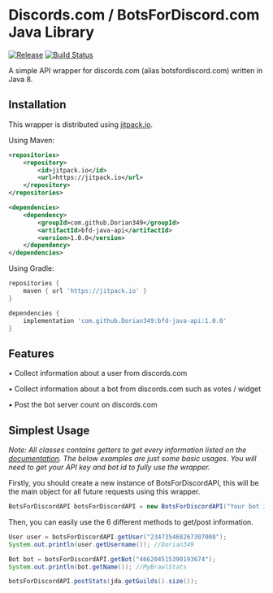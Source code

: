 # Discords.com / BotsForDiscord.com Java Library
[![Release](https://jitpack.io/v/jitpack/android-example.svg)](https://jitpack.io/#jitpack/android-example)
[![Build Status](https://github.com/mdo/github-buttons/workflows/CI/badge.svg)](https://github.com/mdo/github-buttons/actions?workflow=CI)

A simple API wrapper for discords.com (alias botsfordiscord.com) written in Java 8.

## Installation

This wrapper is distributed using [jitpack.io](https://jitpack.io).

Using Maven:
```xml
<repositories>
    <repository>
        <id>jitpack.io</id>
        <url>https://jitpack.io</url>
    </repository>
</repositories>
```
```xml
<dependencies>
    <dependency>
        <groupId>com.github.Dorian349</groupId>
        <artifactId>bfd-java-api</artifactId>
        <version>1.0.0</version>
    </dependency>
</dependencies>
```
Using Gradle:
```groovy
repositories {
    maven { url 'https://jitpack.io' }
}
```
```groovy
dependencies {
    implementation 'com.github.Dorian349:bfd-java-api:1.0.0'
}
```

## Features
• Collect information about a user from discords.com

• Collect information about a bot from discords.com such as votes / widget

• Post the bot server count on discords.com

## Simplest Usage
*Note: All classes contains getters to get every information listed on the [documentation](https://docs.botsfordiscord.com). The below examples are just some basic usages. You will need to get your API key and bot id to fully use the wrapper.*

Firstly, you should create a new instance of BotsForDiscordAPI, this will be the main object for all future requests using this wrapper.

```java
BotsForDiscordAPI botsForDiscordAPI = new BotsForDiscordAPI("Your bot ID", "Your API token");
```

Then, you can easily use the 6 different methods to get/post information.

```java
User user = botsForDiscordAPI.getUser("234735468267307008");
System.out.println(user.getUsername()); //Dorian349

Bot bot = botsForDiscordAPI.getBot("466204515390193674");
System.out.println(bot.getName()); //MyBrawlStats

botsForDiscordAPI.postStats(jda.getGuilds().size());
```
